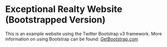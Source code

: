 # Exceptional Realty Website (Bootstrapped Version)

This is an example website using the Twitter Bootstrap v3 framework. More information on using Bootstrap can be found:
[GetBootstrap.com](http://getbootstrap.com)